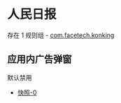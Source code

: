 # 人民日报

存在 1 规则组 - [com.facetech.konking](/src/apps/com.facetech.konking.ts)

## 应用内广告弹窗

默认禁用

- [快照-0](https://i.gkd.li/i/12841081)
